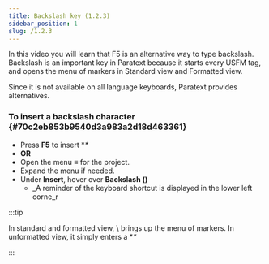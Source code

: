 ```yaml
---
title: Backslash key (1.2.3)
sidebar_position: 1
slug: /1.2.3
---
```




In this video you will learn that F5 is an alternative way to type backslash. Backslash is an important key in Paratext because it starts every USFM tag, and opens the menu of markers in Standard view and Formatted view.


Since it is not available on all language keyboards, Paratext provides alternatives.


### To insert a backslash character {#70c2eb853b9540d3a983a2d18d463361}

- Press **F5** to insert **\**
- **OR**
- Open the menu ≡ for the project.
- Expand the menu if needed.
- Under **Insert**, hover over **Backslash (\)**
	- _A reminder of the keyboard shortcut is displayed in the lower left corne_r

:::tip


In standard and formatted view, \ brings up the menu of markers. In unformatted view, it simply enters a **\** 


:::

